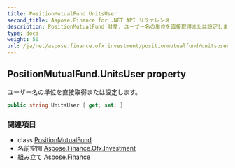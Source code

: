 ```yaml
---
title: PositionMutualFund.UnitsUser
second_title: Aspose.Finance for .NET API リファレンス
description: PositionMutualFund 財産. ユーザー名の単位を直接取得または設定します
type: docs
weight: 50
url: /ja/net/aspose.finance.ofx.investment/positionmutualfund/unitsuser/
---
```

## PositionMutualFund.UnitsUser property

ユーザー名の単位を直接取得または設定します。

```csharp
public string UnitsUser { get; set; }
```

### 関連項目

* class [PositionMutualFund](../)
* 名前空間 [Aspose.Finance.Ofx.Investment](../../positionmutualfund/)
* 組み立て [Aspose.Finance](../../../)



